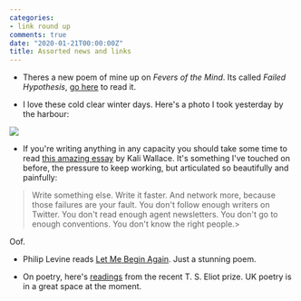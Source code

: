 ```yaml
---
categories:
- link round up
comments: true
date: "2020-01-21T00:00:00Z"
title: Assorted news and links
---
```

  
* Theres a new poem of mine up on *Fevers of the Mind*. Its called *Failed Hypothesis*, <a href="https://feversofthemind.wordpress.com/2020/01/20/failed-hypothesis-c-david-ralph-lewis/">go here</a> to read it.  

* I love these cold clear winter days. Here's a photo I took yesterday by the harbour:  


<img src="/assets/images/articles/harbour.jpeg" class="responsive"><br>


* If you're writing anything in any capacity you should take some time to read <a href="http://www.kaliwallace.com/news/2020/1/12/your-heart-is-a-moving-target">this amazing essay</a> by Kali Wallace. It's something I've touched on before, the pressure to keep working, but articulated so beautifully and painfully:  

> Write something else. Write it faster. And network more, because those failures are your fault. You don't follow enough writers on Twitter. You don't read enough agent newsletters. You don't go to enough conventions. You don't know the right people.>  

Oof.  

* Philip Levine reads <a href="https://m.youtube.com/watch?v=1Jg6_7inIRg&amp;feature=youtu.be">Let Me Begin Again</a>. Just a stunning poem.

* On poetry, here's <a href="https://podplayer.net/?id=93172264">readings</a> from the recent T. S. Eliot prize. UK poetry is in a great space at the moment.  
